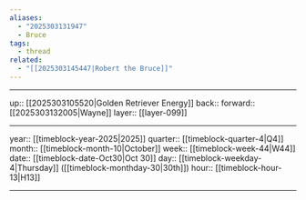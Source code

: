 ```yaml
---
aliases:
  - "2025303131947"
  - Bruce
tags:
  - thread
related:
  - "[[2025303145447|Robert the Bruce]]"
---
```




***

up:: [[2025303105520|Golden Retriever Energy]]
back:: 
forward:: [[2025303132005|Wayne]]
layer:: [[layer-099]]

***

year:: [[timeblock-year-2025|2025]]
quarter:: [[timeblock-quarter-4|Q4]]
month:: [[timeblock-month-10|October]]
week:: [[timeblock-week-44|W44]]
date:: [[timeblock-date-Oct30|Oct 30]]
day:: [[timeblock-weekday-4|Thursday]] ([[timeblock-monthday-30|30th]])
hour:: [[timeblock-hour-13|H13]]

***
